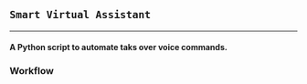 ## ```Smart Virtual Assistant```
---
#### A Python script to automate taks over voice commands.

### Workflow
